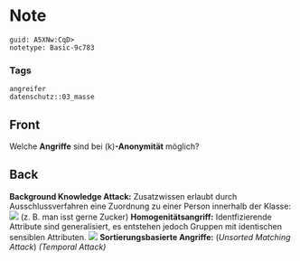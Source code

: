 # Note
```
guid: A5XNw:CqD>
notetype: Basic-9c783
```

### Tags
```
angreifer
datenschutz::03_masse
```

## Front
Welche <b>Angriffe</b> sind bei \(k\)<b>-Anonymität</b> möglich?

## Back
<b>Background Knowledge Attack:</b> Zusatzwissen erlaubt durch
Ausschlussverfahren eine Zuordnung zu einer Person innerhalb der
Klasse: <img src="paste-c6a91dc7360a6fe4b7722681123f807b65d5df02.jpg"> (z. B. man
isst gerne Zucker) <b>Homogenitätsangriff:</b> Identfizierende
Attribute sind generalisiert, es entstehen jedoch Gruppen mit
identischen sensiblen Attributen. <img src="paste-cfc24b23f2142f033eb31ed9975308b7f19a00e5.jpg">
<b>Sortierungsbasierte Angriffe:</b> (<i>Unsorted Matching
Attack</i>) <i>(Temporal Attack)</i>
